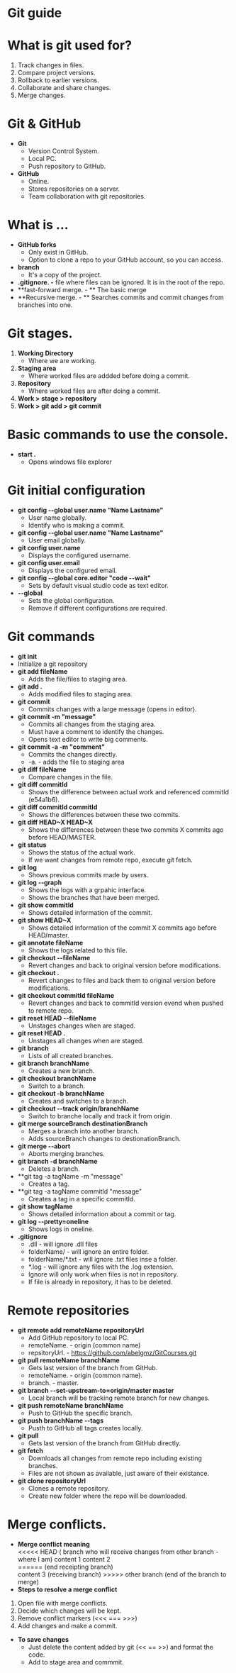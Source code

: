 # Git guide

# What is git used for?
1. Track changes in files.
2. Compare project versions.
3. Rollback to earlier versions.
4. Collaborate and share changes.
5. Merge changes.

# Git & GitHub
* **Git**
  * Version Control System.
  * Local PC.
  * Push repository to GitHub.
* **GitHub**
  * Online.
  * Stores repositories on a server.
  * Team collaboration with git repositories.

# What is ...
* **GitHub forks**
  * Only exist in GitHub.
  * Option to clone a repo to your GitHub account, so you can access.
* **branch**
  * It's a copy of the project.
* **.gitignore. -** file where files can be ignored. It is in the root of the repo.
* **fast-forward merge. - ** The basic merge
* **Recursive merge. - ** Searches commits and commit changes from branches into one.

# Git stages.
1. **Working Directory**
    * Where we are working.
2. **Staging area**
    * Where worked files are addded before doing a commit.
3. **Repository**
    * Where worked files are after doing a commit.
4. **Work > stage > repository**
5. **Work > git add > git commit**

# Basic commands to use the console.
* **start .**
  * Opens windows file explorer
 
# Git initial configuration
* **git config --global user.name "Name Lastname"**
  * User name globally.
  * Identify who is making a commit.
* **git config --global user.name "Name Lastname"**
  * User email globally.
* **git config user.name**
  * Displays the configured username.
* **git config user.email**
  * Displays the configured email.
* **git config --global core.editor "code --wait"**
  * Sets by default visual studio code as text editor.
* **--global**
  * Sets the global configuration.
  * Remove if different configurations are required.
     
# Git commands
*  **git init**
  * Initialize a git repository
* **git add fileName**
  * Adds the file/files to staging area.
* **git add .**
  * Adds modified files to staging area.
* **git commit**
  * Commits changes with a large message (opens in editor).
* **git commit -m "message"**
  * Commits all changes from the staging area.
  * Must have a comment to identify the changes.
  * Opens text editor to write big comments.
* **git commit -a -m "comment"**
  * Commits the changes directly.
  * -a. - adds the file to staging area
* **git diff fileName**
   * Compare changes in the file.
* **git diff commitId**
  * Shows the difference between actual work and referenced commitId (e54a1b6).
* **git diff commitId commitId**
  * Shows the differences between these two commits.
* **git diff HEAD~X HEAD~X**
  * Shows the differences between these two commits X commits ago before HEAD/MASTER.
* **git status**
  * Shows the status of the actual work.
  * If we want changes from remote repo, execute git fetch.
* **git log**
  * Shows previous commits made by users.
* **git log --graph**
  * Shows the logs with a grpahic interface.
  * Shows the branches that have been merged.
* **git show commitId**
  * Shows detailed information of the commit.
* **git show HEAD~X**
  * Shows detailed information of the commit X commits ago before HEAD/master.
* **git annotate fileName**
  * Shows the logs related to this file.
* **git checkout --fileName**
  * Revert changes and back to original version before modifications.
* **git checkout .**
  * Revert changes to files and back them to original version before modifications.
* **git checkout commitId fileName**
  * Revert changes and back to commitId version evend when pushed to remote repo.
* **git reset HEAD --fileName**
  * Unstages changes when are staged.
* **git reset HEAD .**
  * Unstages all changes when are staged.
* **git branch**
  * Lists of all created branches.
* **git branch branchName**
  * Creates a new branch.
* **git checkout branchName**
  * Switch to a branch.
* **git checkout -b branchName**
  * Creates and switches to a branch.
* **git checkout --track origin/branchName**
  * Switch to branche locally and track it from origin.
* **git merge sourceBranch destinationBranch**
  * Merges a branch into another branch.
  * Adds sourceBranch changes to destionationBranch.
* **git merge --abort**
  * Aborts merging branches.
* **git branch -d branchName**
  * Deletes a branch.
* **git tag -a tagName -m "message"
  * Creates a tag.
* **git tag -a tagName commitId "message"
  * Creates a tag in a specific commitId.
* **git show tagName**
  * Shows detailed information about a commit or tag.
* **git log --pretty=oneline**
  * Shows logs in oneline.
* **.gitignore**
  * .dll - will ignore .dll files
  * folderName/ - will ignore an entire folder.
  * folderName/*.txt - will ignore .txt files inse a folder.
  * *.log - will ignore any files with the .log extension.
  * Ignore will only work when files is not in repository.
  * If file is already in repository, it has to be deleted.
   
# Remote repositories
* **git remote add remoteName repositoryUrl**
  * Add GitHub repository to local PC.
  * remoteName. - origin (common name)
  * repsitoryUrl. - https://github.com/abelgmz/GitCourses.git
* **git pull remoteName branchName**
  * Gets last version of the branch from GitHub.
  * remoteName. - origin (common name).
  * branch. - master.
* **git branch --set-upstream-to=origin/master master**
  * Local branch will be tracking remote branch for new changes.
* **git push remoteName branchName**
  * Push to GitHub the specific branch.
* **git push branchName --tags**
  * Pusth to GitHub all tags creates locally.
* **git pull**
  * Gets last version of the branch from GitHub directly.
* **git fetch**
  * Downloads all changes from remote repo including existing branches.
  * Files are not shown as available, just aware of their existance.
* **git clone repositoryUrl**
  * Clones a remote repository.
  * Create new folder where the repo will be downloaded.
 
# Merge conflicts.
* **Merge conflict meaning**     
<<<<< HEAD ( branch who will receive changes from other branch - where I am)
content 1 
content 2  
====== (end receipting branch)  
content 3  (receiving branch)
&gt;&gt;&gt;&gt;&gt; other branch (end of the branch to merge)  
* **Steps to resolve a merge conflict**  
1. Open file with merge conflicts.
2. Decide which changes will be kept.
3. Remove conflict markers (<<< === >>>)
4. Add changes and make a commit.
* **To save changes**
  * Just delete the content added by git (<< == >>) and format the code.
  * Add to stage area and commmit.
